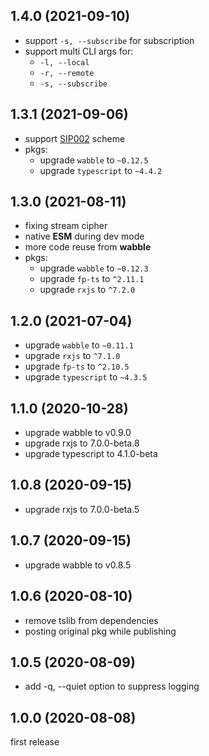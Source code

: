 <a name="1.4.0"></a>
## 1.4.0 (2021-09-10)

- support `-s, --subscribe` for subscription
- support multi CLI args for:
  - `-l, --local`
  - `-r, --remote`
  - `-s, --subscribe`





<a name="1.3.1"></a>
## 1.3.1 (2021-09-06)

- support [SIP002](https://shadowsocks.org/en/wiki/SIP002-URI-Scheme.html) scheme 
- pkgs:
  - upgrade `wabble` to `~0.12.5`
  - upgrade `typescript` to `~4.4.2`





<a name="1.3.0"></a>
## 1.3.0 (2021-08-11)

- fixing stream cipher
- native **ESM** during dev mode
- more code reuse from **wabble**
- pkgs:
  - upgrade `wabble` to `~0.12.3`
  - upgrade `fp-ts` to `^2.11.1`
  - upgrade `rxjs` to `^7.2.0`





<a name="1.2.0"></a>
## 1.2.0 (2021-07-04)

- upgrade `wabble` to `~0.11.1`
- upgrade `rxjs` to `^7.1.0`
- upgrade `fp-ts` to `^2.10.5`
- upgrade `typescript` to `~4.3.5`





<a name="1.1.0"></a>
## 1.1.0 (2020-10-28)

- upgrade wabble to v0.9.0
- upgrade rxjs to 7.0.0-beta.8
- upgrade typescript to 4.1.0-beta





<a name="1.0.8"></a>
## 1.0.8 (2020-09-15)

- upgrade rxjs to 7.0.0-beta.5





<a name="1.0.7"></a>
## 1.0.7 (2020-09-15)

- upgrade wabble to v0.8.5





<a name="1.0.6"></a>
## 1.0.6 (2020-08-10)

- remove tslib from dependencies
- posting original pkg while publishing





<a name="1.0.5"></a>
## 1.0.5 (2020-08-09)

- add -q, --quiet option to suppress logging





<a name="1.0.0"></a>
## 1.0.0 (2020-08-08)

first release


